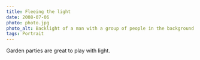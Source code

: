 ```yaml
---
title: Fleeing the light
date: 2008-07-06
photo: photo.jpg
photo_alt: Backlight of a man with a group of people in the background around a table into the light
tags: Portrait
---
```


Garden parties are great to play with light.
